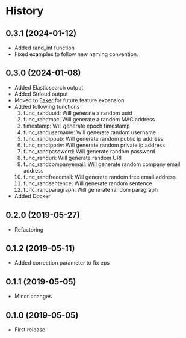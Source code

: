 # History

## 0.3.1 (2024-01-12)

- Added rand_int function
- Fixed examples to follow new naming convention.

## 0.3.0 (2024-01-08)

- Added Elasticsearch output
- Added Stdoud output
- Moved to [Faker](https://faker.readthedocs.io) for future feature expansion
- Added following functions
    1. func_randuuid: Will generate a random uuid
    2. func_randmac: Will generate a random MAC address
    3. timestamp: Will generate epoch timestamp
    4. func_randusername: Will generate random username
    5. func_randippub: Will generate random public ip address
    6. func_randippriv: Will generate random private ip address
    7. func_randpassword: Will generate random password
    8. func_randuri: Will generate random URI
    9. func_randcompanyemail: Will generate random company email address
    10. func_randfreeemail: Will generate random free email address
    11. func_randsentence: Will generate random sentence
    12. func_randparagraph: Will generate random paragraph
- Added Docker

## 0.2.0 (2019-05-27)

- Refactoring

## 0.1.2 (2019-05-11)

- Added correction parameter to fix eps

## 0.1.1 (2019-05-05)

- Minor changes

## 0.1.0 (2019-05-05)

- First release.
